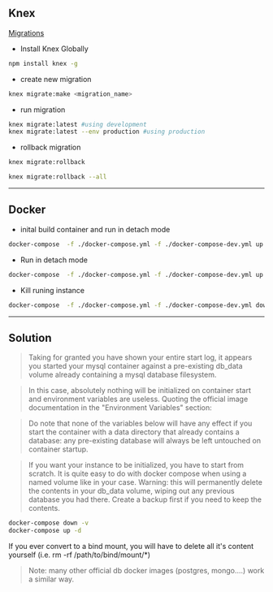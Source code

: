 ## Knex 
[Migrations](https://knexjs.org/#Migrations)
* Install Knex Globally 
```bash
npm install knex -g
```
* create new migration

```bash
knex migrate:make <migration_name>
```
* run migration 
```bash
knex migrate:latest #using development 
knex migrate:latest --env production #using production 
```
* rollback migration
```bash
knex migrate:rollback 

knex migrate:rollback --all
```
--- 
## Docker 
* inital build container and run in detach mode
```bash
docker-compose  -f ./docker-compose.yml -f ./docker-compose-dev.yml up --build -d --remove-orphans 
```

* Run in detach mode
```bash
docker-compose  -f ./docker-compose.yml -f ./docker-compose-dev.yml up -d 
```

* Kill runing instance
```bash
docker-compose  -f ./docker-compose.yml -f ./docker-compose-dev.yml down -v 
```

--- 
## Solution 
> Taking for granted you have shown your entire start log, it appears you started your mysql container against a pre-existing db_data volume already containing a mysql database filesystem.

> In this case, absolutely nothing will be initialized on container start and environment variables are useless. Quoting the official image documentation in the "Environment Variables" section:

> Do note that none of the variables below will have any effect if you start the container with a data directory that already contains a database: any pre-existing database will always be left untouched on container startup.

> If you want your instance to be initialized, you have to start from scratch. It is quite easy to do with docker compose when using a named volume like in your case. Warning: this will permanently delete the contents in your db_data volume, wiping out any previous database you had there. Create a backup first if you need to keep the contents.

```bash
docker-compose down -v
docker-compose up -d
```
If you ever convert to a bind mount, you will have to delete all it's content yourself (i.e. rm -rf /path/to/bind/mount/*)

> Note: many other official db docker images (postgres, mongo....) work a similar way.